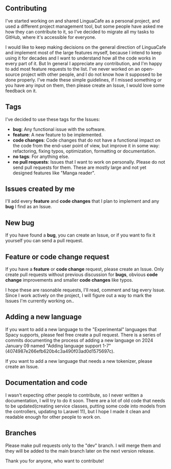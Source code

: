 ## Contributing
I've started working on and shared LinguaCafe as a personal project, and used a different project management tool, but some people have asked me how they can contribute to it, so I've decided to migrate all my tasks to GitHub, where it's accessible for everyone. 

I would like to keep making decisions on the general direction of LinguaCafe and implement most of the large features myself, because I intend to keep using it for decades and I want to understand how all the code works in every part of it. But In general I appreciate any contribution, and I'm happy to add most feature requests to the list. I've never worked on an open-source project with other people, and I do not know how it supposed to be done properly. I've made these simple guidelines, if I missed something or you have any input on them, then please create an Issue, I would love some feedback on it.

## Tags
I've decided to use these tags for the Issues:
- **bug**: Any functional issue with the software.
- **feature**: A new feature to be implemented.
- **code changes**: Code changes that do not have a functional impact on the code from the end-user point of view, but improve it in some way: refactoring, fixing typos, optimization, formatting or documentation.
- **no tags**: For anything else.
- **no pull requests**: Issues that I want to work on personally. Please do not send pull requests for them. These are mostly large and not yet designed features like "Manga reader".

## Issues created by me
I'll add every **feature** and **code changes** that I plan to implement and any **bug** I find as an Issue.

## New bug
If you have found a **bug**, you can create an Issue, or if you want to fix it yourself you can send a pull request. 

## Feature or code change request
If you have a **feature** or **code change** request, please create an Issue. Only create pull requests without previous discussion for **bugs**, obvious **code change** improvements and smaller **code changes** like typos.  


I hope these are rasonable requests, I'll read, comment and tag every Issue. Since I work actively on the project, I will figure out a way to mark the Issues I'm currently working on..

## Adding a new language
If you want to add a new language to the "Experimental" languages that Spacy supports, please feel free create a pull request. There is a series of commits documenting the process of adding a new language on 2024 January 09 named "Adding language support 1-7" (4074987e266efb620b4c3a490f03ad0d1575697c). 

If you want to add a new language that needs a new tokenizer, please create an Issue.

## Documentation and code
I wasn't expecting other people to contribute, so I never written a documentation, I will try to do it soon. There are a lot of old code that needs to be updated(creating service classes, putting some code into models from the controllers, updating to Laravel 11), but I hope I made it clean and readable enough for other people to work on.

## Branches
Please make pull requests only to the "dev" branch. I will merge them and they will be added to the main branch later on the next version release.

Thank you for anyone, who want to contribute!